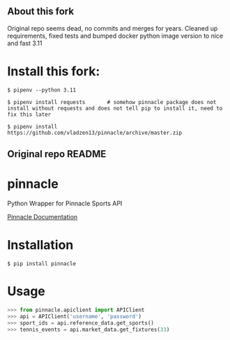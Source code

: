 ## About this fork

Original repo seems dead, no commits and merges for years.
Cleaned up requirements, fixed tests and bumped docker python image version to nice and fast 3.11

# Install this fork:

```
$ pipenv --python 3.11

$ pipenv install requests       # somehow pinnacle package does not install without requests and does not tell pip to install it, need to fix this later

$ pipenv install https://github.com/vladzen13/pinnacle/archive/master.zip
```

## Original repo README

# pinnacle
Python Wrapper for Pinnacle Sports API

[Pinnacle Documentation](https://www.pinnacle.com/en/api/manual)

# Installation

```
$ pip install pinnacle
```

# Usage

```python
>>> from pinnacle.apiclient import APIClient
>>> api = APIClient('username', 'password')
>>> sport_ids = api.reference_data.get_sports()
>>> tennis_events = api.market_data.get_fixtures(33)
```

